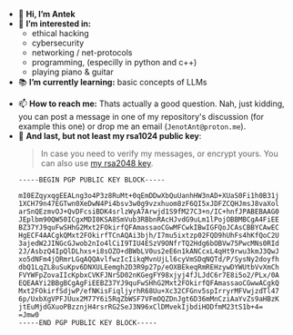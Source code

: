 - 👋 **Hi, I’m Antek**
- 👀 **I’m interested in:**
  - ethical hacking
  - cybersecurity
  - networking / net-protocols
  - programming, (especilly in python and c++)
  - playing piano & guitar
- 📚 **I’m currently learning:** basic concepts of LLMs
<!---neural networks' architecture--->
- 📫 **How to reach me:** Thats actually a good question. Nah, just kidding, you can post a message in one of my repository's discussion (for example this one) or drop me an email (`JenotAnt@proton.me`).
- 🔑 **And last, but not least my rsa1024 public key**:
  > In case you need to verify my messages, or encrypt yours. You can also use [my rsa2048 key](/PGP-rsa2048.asc).
  ```
  -----BEGIN PGP PUBLIC KEY BLOCK-----
  
  mI0EZqyxqgEEALng3o4P3z8RuMt+0qEmDDwXbQuUanhHW3nAD+XUaS0Fi1h0B31j
  1XCH79n47EGTwn0XeDwN4Pi4bsv3w0g9vzxhuom8zF6QI5xJDFZCQHJmsJ8vaXol
  arSnQEzmvOJ+QvDFcsiBDK4srlzWyA7Arwjd1S9fM27C3+n/IC+hnfJPABEBAAG0
  JEplbm90QW50ICgxMDI0KSA8SmVub3RBbnRAcHJvdG9uLm1lPojOBBMBCgA4FiEE
  BZ37YJ9quFwSHhG2Mxt2FOkirfQFAmassaoCGwMFCwkIBwIGFQoJCAsCBBYCAwEC
  HgECF4AACgkQMxt2FOkirfTCnAQAi3bjh/I7mu5ixtzp02FQD9hUhFs4hKfQoC2U
  3ajedW2JINGcGJwob2nIo4lCiI9TIU4ESzV9ONfrTQ2Hdg6bOBVw75PwcMNs0RId
  2J/AsbzQ4IpQlDLhxs+i8sOZO+dBWbLV0us2eE6n1kANCcxL4qHt9rwu3kmJ3QwJ
  xo5dNFm4jQRmrLGqAQQAvlfwzIcIikqMvnUjLl6cyVmSDqNQTd/P/SysNy2doyfh
  dbQ1LqZL8uSuKpv6DNXULEemgh2D3R9p27p/eOXBEkeqRmREHzywDYWUtbVvXmCh
  FVYWFpZovaIIcKpbxCVKFJNrSD02nKGegFY98xjyj4fJLJdC6r7E8i5o2/PLx/0A
  EQEAAYi2BBgBCgAgFiEEBZ37YJ9quFwSHhG2Mxt2FOkirfQFAmassaoCGwwACgkQ
  Mxt2FOkirfSdjwP/efNKisFiqljyrhR68Uu+Xc32CFGnv5spIrryrMFVwjzdTl47
  6p/UxbXgVPFJUux2M77Y6i5RqZbWSF7VFmOQZDnJgt6D36mMnCziAaYvZs9aHBzK
  jtEuMjdGXuoPBzznjH4rsrRG2SeJ3N96xClDMvekIjbdiHODfmM23tS1b+4=
  =Jmw0
  -----END PGP PUBLIC KEY BLOCK-----
  ```

<!---
JENOT-ANT/JENOT-ANT is a ✨ special ✨ repository because its `README.md` (this file) appears on your GitHub profile.
You can click the Preview link to take a look at your changes.
--->
